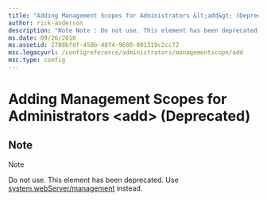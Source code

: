 ```yaml
---
title: "Adding Management Scopes for Administrators &lt;add&gt; (Deprecated)"
author: rick-anderson
description: "Note Note : Do not use. This element has been deprecated. Use system.webServer/management instead."
ms.date: 09/26/2016
ms.assetid: 2708bfdf-450b-48f4-9688-001319c2cc72
msc.legacyurl: /configreference/administrators/managementscope/add
msc.type: config
---
```

# Adding Management Scopes for Administrators &lt;add&gt; (Deprecated)

<a id="001"></a>
## Note

> [!NOTE]
> Do not use. This element has been deprecated. Use [system.webServer/management](../../system.webserver/management/index.md) instead.

